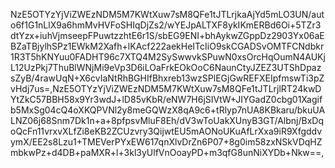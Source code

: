 NzE5OTYzYjViZWEzNDM5M7KWtXuw7sM8QFe1tJTLrjkaAjYd5mLO3UN/auto6f1G1nLlX9a6hmMvHVFoSHIqDjZs2/wYEJpALTXF8ykIKmERBd6Oi+5TZr3dtYzx+iuhVjmseepFPuwtzzhtE6r1S/sbEG9ENI+bhAykwZGppDz2903Yx06aEBZaTBjylhSPz1EWkM2Xafh+lKAcf222aekHeITcIiO9skCGADSvOMTFCNdbkr1R3T5hKNYuu0FADHT96c7XTQ4M2SySwwvkSPuwN0xsOrcHqOumN4AUKjL12UzPkj7ThuBlWNjMi9eVp3D6iLOaFrkEOkOoC6NaunCtyJZEZ3UTShDpazsZyB/4rawUqN+X6cvIaNtRhBGHIfBhxreb13wzSPlEGjGwREFXEIpfmswTi3pZvHdj7us=,NzE5OTYzYjViZWEzNDM5M7KWtXuw7sM8QFe1tJTLrjlRT24kwDYtZkC57BBH58x9Yr3wdJ+lD85vKbR/eNW7H6jSIVtW+JIYGadZ0cbg01Xagifb5MxSg04cQ4oXKQPVNl2y8meGQWzX8qA9c6+tRlyp7nUA8KBkaru/bkuUALNZ06j68Snm7Dk1n+a+8pfpsvMluF8Eh/dV3wToUakXUnyB3GT/Albnj/BxDqoQcFn11vrxvXLfZi8eKB2ZCUzvry3QijwtEU5mAONoUKuAfLrXxa9iR9XfgddvymX/EE2s8Lzu1+TMEVerPYxEW617qnXlvDrZn6P07+8g0im58zxNSkVDqHZmbkwPz+d4DB+paMXR+l+3kl3yUlfVnOoayPD+m3qfG8unNiXYDb+Nkw==,
